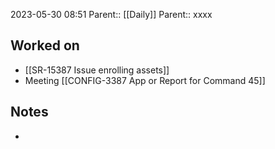 2023-05-30 08:51
Parent:: [[Daily]] 
Parent:: xxxx






## Worked on

- [[SR-15387 Issue enrolling assets]]
- Meeting [[CONFIG-3387 App or Report for Command 45]]

## Notes

- 




